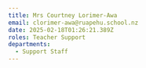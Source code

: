 ```yaml
---
title: Mrs Courtney Lorimer-Awa
email: clorimer-awa@ruapehu.school.nz
date: 2025-02-18T01:26:21.389Z
roles: Teacher Support
departments:
  - Support Staff
---
```


